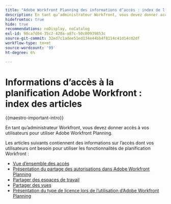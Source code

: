 ```yaml
---
title: "Adobe Workfront Planning des informations d’accès : index de l’article"
description: En tant qu’administrateur Workfront, vous devez donner accès à vos utilisateurs pour utiliser Adobe Workfront Planning. Les articles suivants contiennent des informations sur les accès dont vos utilisateurs ont besoin pour utiliser Workfront Planning.
hidefromtoc: true
hide: true
recommendations: noDisplay, noCatalog
exl-id: 98ca7d04-35c2-420a-a87c-50c00939853c
source-git-commit: 32ed7c1adee51ed134e44bb4f8114c41d14cd2df
workflow-type: tm+mt
source-wordcount: '99'
ht-degree: 6%

---
```


# Informations d’accès à la planification Adobe Workfront : index des articles

{{maestro-important-intro}}

En tant qu’administrateur Workfront, vous devez donner accès à vos utilisateurs pour utiliser Adobe Workfront Planning.

Les articles suivants contiennent des informations sur l’accès dont vos utilisateurs ont besoin pour utiliser les fonctionnalités de planification Workfront :

* [Vue d’ensemble des accès](../access/access-overview.md)
* [Présentation du partage des autorisations dans Adobe Workfront Planning](/help/quicksilver/maestro/access/sharing-permissions-overview.md)
* [Partager des espaces de travail](/help/quicksilver/maestro/access/share-workspaces.md)
* [Partager des vues](/help/quicksilver/maestro/access/share-views.md)
* [Présentation du type de licence lors de l’utilisation d’Adobe Workfront Planning](/help/quicksilver/maestro/access/license-type-overview.md)


